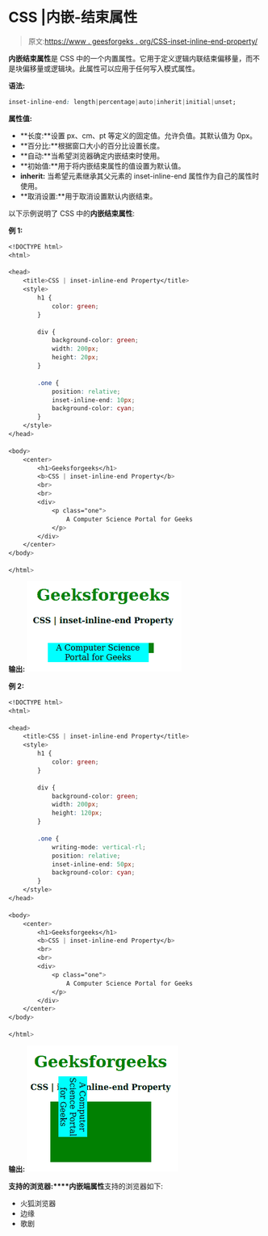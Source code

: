 # CSS |内嵌-结束属性

> 原文:[https://www . geesforgeks . org/CSS-inset-inline-end-property/](https://www.geeksforgeeks.org/css-inset-inline-end-property/)

**内嵌结束属性**是 CSS 中的一个内置属性。它用于定义逻辑内联结束偏移量，而不是块偏移量或逻辑块。此属性可以应用于任何写入模式属性。

**语法:**

```css
inset-inline-end: length|percentage|auto|inherit|initial|unset;
```

**属性值:**

*   **长度:**设置 px、cm、pt 等定义的固定值。允许负值。其默认值为 0px。
*   **百分比:**根据窗口大小的百分比设置长度。
*   **自动:**当希望浏览器确定内嵌结束时使用。
*   **初始值:**用于将内嵌结束属性的值设置为默认值。
*   **inherit:** 当希望元素继承其父元素的 inset-inline-end 属性作为自己的属性时使用。
*   **取消设置:**用于取消设置默认内嵌结束。

以下示例说明了 CSS 中的**内嵌结束属性**:

**例 1:**

```css
<!DOCTYPE html>
<html>

<head>
    <title>CSS | inset-inline-end Property</title>
    <style>
        h1 {
            color: green;
        }

        div {
            background-color: green;
            width: 200px;
            height: 20px;
        }

        .one {
            position: relative;
            inset-inline-end: 10px;
            background-color: cyan;
        }
    </style>
</head>

<body>
    <center>
        <h1>Geeksforgeeks</h1>
        <b>CSS | inset-inline-end Property</b>
        <br>
        <br>
        <div>
            <p class="one">
                A Computer Science Portal for Geeks
            </p>
        </div>
    </center>
</body>

</html>                    
```

**输出:**
![](img/0e593a9a721ee6dbea4828e22133adba.png)

**例 2:**

```css
<!DOCTYPE html>
<html>

<head>
    <title>CSS | inset-inline-end Property</title>
    <style>
        h1 {
            color: green;
        }

        div {
            background-color: green;
            width: 200px;
            height: 120px;
        }

        .one {
            writing-mode: vertical-rl;
            position: relative;
            inset-inline-end: 50px;
            background-color: cyan;
        }
    </style>
</head>

<body>
    <center>
        <h1>Geeksforgeeks</h1>
        <b>CSS | inset-inline-end Property</b>
        <br>
        <br>
        <div>
            <p class="one">
                A Computer Science Portal for Geeks
            </p>
        </div>
    </center>
</body>

</html>                    
```

**输出:**
![](img/6da5077c92718227010c67b301db5876.png)

**支持的浏览器:****内嵌端属性**支持的浏览器如下:

*   火狐浏览器
*   边缘
*   歌剧